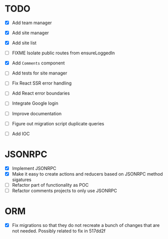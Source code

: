 # TODO

- [x] Add team manager
- [x] Add site manager
- [x] Add site list
- [ ] FIXME Isolate public routes from ensureLoggedIn
- [x] Add `Comments` component
- [ ] Add tests for site manager
- [ ] Fix React SSR error handling
- [ ] Add React error boundaries
- [ ] Integrate Google login
- [ ] Improve documentation

- [ ] Figure out migration script duplicate queries
- [ ] Add IOC

# JSONRPC

- [x] Implement JSONRPC
- [x] Make it easy to create actions and reducers based on JSONRPC method
  sigatures
- [ ] Refactor part of functionality as POC
- [ ] Refactor comments projects to only use JSONRPC

# ORM

- [x] Fix migrations so that they do not recreate a bunch of changes that
  are not needed. Possibly related to fix in 517dd2f
